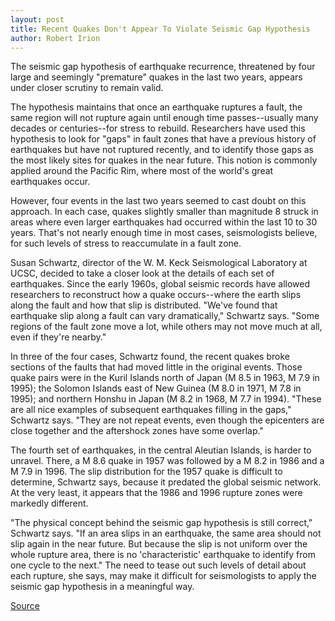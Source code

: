 ```yaml
---
layout: post
title: Recent Quakes Don't Appear To Violate Seismic Gap Hypothesis
author: Robert Irion
---
```


The seismic gap hypothesis of earthquake recurrence, threatened by four large and seemingly "premature" quakes in the last two years, appears under closer scrutiny to remain valid.

The hypothesis maintains that once an earthquake ruptures a fault, the same region will not rupture again until enough time passes--usually many decades or centuries--for stress to rebuild. Researchers have used this hypothesis to look for "gaps" in fault zones that have a previous history of earthquakes but have not ruptured recently, and to identify those gaps as the most likely sites for quakes in the near future. This notion is commonly applied around the Pacific Rim, where most of the world's great earthquakes occur.

However, four events in the last two years seemed to cast doubt on this approach. In each case, quakes slightly smaller than magnitude 8 struck in areas where even larger earthquakes had occurred within the last 10 to 30 years. That's not nearly enough time in most cases, seismologists believe, for such levels of stress to reaccumulate in a fault zone.

Susan Schwartz, director of the W. M. Keck Seismological Laboratory at UCSC, decided to take a closer look at the details of each set of earthquakes. Since the early 1960s, global seismic records have allowed researchers to reconstruct how a quake occurs--where the earth slips along the fault and how that slip is distributed. "We've found that earthquake slip along a fault can vary dramatically," Schwartz says. "Some regions of the fault zone move a lot, while others may not move much at all, even if they're nearby."

In three of the four cases, Schwartz found, the recent quakes broke sections of the faults that had moved little in the original events. Those quake pairs were in the Kuril Islands north of Japan (M 8.5 in 1963, M 7.9 in 1995); the Solomon Islands east of New Guinea (M 8.0 in 1971, M 7.8 in 1995); and northern Honshu in Japan (M 8.2 in 1968, M 7.7 in 1994). "These are all nice examples of subsequent earthquakes filling in the gaps," Schwartz says. "They are not repeat events, even though the epicenters are close together and the aftershock zones have some overlap."

The fourth set of earthquakes, in the central Aleutian Islands, is harder to unravel. There, a M 8.6 quake in 1957 was followed by a M 8.2 in 1986 and a M 7.9 in 1996. The slip distribution for the 1957 quake is difficult to determine, Schwartz says, because it predated the global seismic network. At the very least, it appears that the 1986 and 1996 rupture zones were markedly different.

"The physical concept behind the seismic gap hypothesis is still correct," Schwartz says. "If an area slips in an earthquake, the same area should not slip again in the near future. But because the slip is not uniform over the whole rupture area, there is no 'characteristic' earthquake to identify from one cycle to the next." The need to tease out such levels of detail about each rupture, she says, may make it difficult for seismologists to apply the seismic gap hypothesis in a meaningful way.

[Source](http://www1.ucsc.edu/oncampus/currents/97-01-06/research4.htm "Permalink to Research Update")
